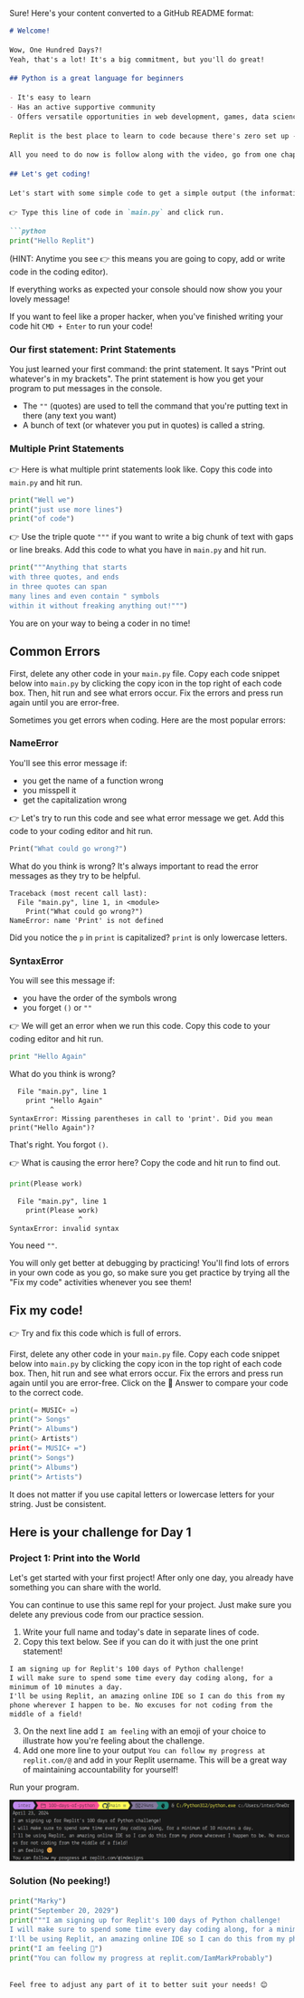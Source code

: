 Sure! Here's your content converted to a GitHub README format:

```markdown
# Welcome!

Wow, One Hundred Days?!
Yeah, that's a lot! It's a big commitment, but you'll do great!

## Python is a great language for beginners

- It's easy to learn
- Has an active supportive community
- Offers versatile opportunities in web development, games, data science

Replit is the best place to learn to code because there's zero set up - which means you do not have to download, set up, or install anything. You already did all the work needed because you are here!

All you need to do now is follow along with the video, go from one chapter to the next in this tutorial panel, and just have fun! Now let's go!

## Let's get coding!

Let's start with some simple code to get a simple output (the information the program gives to the user).

👉 Type this line of code in `main.py` and click run.

```python
print("Hello Replit")
```

(HINT: Anytime you see 👉 this means you are going to copy, add or write code in the coding editor).

If everything works as expected your console should now show you your lovely message!

If you want to feel like a proper hacker, when you've finished writing your code hit `CMD + Enter` to run your code!

### Our first statement: Print Statements

You just learned your first command: the print statement. It says "Print out whatever's in my brackets". The print statement is how you get your program to put messages in the console.

- The `""` (quotes) are used to tell the command that you're putting text in there (any text you want)
- A bunch of text (or whatever you put in quotes) is called a string.

### Multiple Print Statements

👉 Here is what multiple print statements look like. Copy this code into `main.py` and hit run.

```python
print("Well we")
print("just use more lines")
print("of code")
```

👉 Use the triple quote `"""` if you want to write a big chunk of text with gaps or line breaks. Add this code to what you have in `main.py` and hit run.

```python
print("""Anything that starts
with three quotes, and ends
in three quotes can span
many lines and even contain " symbols
within it without freaking anything out!""")
```

You are on your way to being a coder in no time!

## Common Errors

First, delete any other code in your `main.py` file. Copy each code snippet below into `main.py` by clicking the copy icon in the top right of each code box. Then, hit run and see what errors occur. Fix the errors and press run again until you are error-free.

Sometimes you get errors when coding. Here are the most popular errors:

### NameError

You'll see this error message if:
- you get the name of a function wrong
- you misspell it
- get the capitalization wrong

👉 Let's try to run this code and see what error message we get. Add this code to your coding editor and hit run.

```python
Print("What could go wrong?")
```

What do you think is wrong? It's always important to read the error messages as they try to be helpful.

```plaintext
Traceback (most recent call last):
  File "main.py", line 1, in <module>
    Print("What could go wrong?")
NameError: name 'Print' is not defined
```

Did you notice the `p` in `print` is capitalized? `print` is only lowercase letters.

### SyntaxError

You will see this message if:
- you have the order of the symbols wrong
- you forget `()` or `""`

👉 We will get an error when we run this code. Copy this code to your coding editor and hit run.

```python
print "Hello Again"
```

What do you think is wrong?

```plaintext
  File "main.py", line 1
    print "Hello Again"
          ^
SyntaxError: Missing parentheses in call to 'print'. Did you mean print("Hello Again")?
```

That's right. You forgot `()`.

👉 What is causing the error here? Copy the code and hit run to find out.

```python
print(Please work)
```

```plaintext
  File "main.py", line 1
    print(Please work)
                 ^
SyntaxError: invalid syntax
```

You need `""`.

You will only get better at debugging by practicing! You'll find lots of errors in your own code as you go, so make sure you get practice by trying all the "Fix my code" activities whenever you see them!

## Fix my code!

👉 Try and fix this code which is full of errors.

First, delete any other code in your `main.py` file. Copy each code snippet below into `main.py` by clicking the copy icon in the top right of each code box. Then, hit run and see what errors occur. Fix the errors and press run again until you are error-free. Click on the 👀 Answer to compare your code to the correct code.

```python
print(= MUSIC+ =)
print("> Songs"
Print("> Albums")
print(> Artists")
print("= MUSIC+ =")
print("> Songs")
print("> Albums")
print("> Artists")
```

It does not matter if you use capital letters or lowercase letters for your string. Just be consistent.

## Here is your challenge for Day 1

### Project 1: Print into the World

Let's get started with your first project! After only one day, you already have something you can share with the world.

You can continue to use this same repl for your project. Just make sure you delete any previous code from our practice session.

1. Write your full name and today's date in separate lines of code.
2. Copy this text below. See if you can do it with just the one print statement!

```plaintext
I am signing up for Replit's 100 days of Python challenge!
I will make sure to spend some time every day coding along, for a minimum of 10 minutes a day.
I'll be using Replit, an amazing online IDE so I can do this from my phone wherever I happen to be. No excuses for not coding from the middle of a field!
```

3. On the next line add `I am feeling` with an emoji of your choice to illustrate how you're feeling about the challenge.
4. Add one more line to your output `You can follow my progress at replit.com/@` and add in your Replit username. This will be a great way of maintaining accountability for yourself!

Run your program.

![My Solution](image.png)


### Solution (No peeking!)

```python
print("Marky")
print("September 20, 2029")
print("""I am signing up for Replit's 100 days of Python challenge!
I will make sure to spend some time every day coding along, for a minimum of 10 minutes a day.
I'll be using Replit, an amazing online IDE so I can do this from my phone wherever I happen to be. No excuses for not coding from the middle of a field!""")
print("I am feeling 🥳")
print("You can follow my progress at replit.com/IamMarkProbably")
```
```

Feel free to adjust any part of it to better suit your needs! 😊